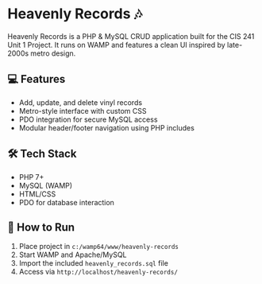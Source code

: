 # Heavenly Records 🎶

Heavenly Records is a PHP & MySQL CRUD application built for the CIS 241 Unit 1 Project. It runs on WAMP and features a clean UI inspired by late-2000s metro design.

## 💻 Features
- Add, update, and delete vinyl records
- Metro-style interface with custom CSS
- PDO integration for secure MySQL access
- Modular header/footer navigation using PHP includes

## 🛠️ Tech Stack
- PHP 7+
- MySQL (WAMP)
- HTML/CSS
- PDO for database interaction

## 📂 How to Run
1. Place project in `c:/wamp64/www/heavenly-records`
2. Start WAMP and Apache/MySQL
3. Import the included `heavenly_records.sql` file
4. Access via `http://localhost/heavenly-records/`

